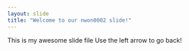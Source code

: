 ```yaml
---
layout: slide
title: "Welcome to our nwon0002 slide!"
---
```

This is my awesome slide file
Use the left arrow to go back!
